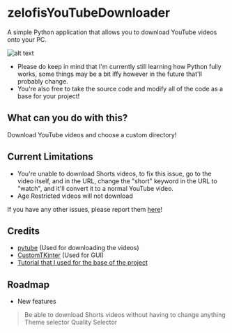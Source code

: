 # zelofisYouTubeDownloader
A simple Python application that allows you to download YouTube videos onto your PC.

![alt text](https://media.discordapp.net/attachments/817524634979008512/1135684812083044605/image.png?width=1193&height=675)

- Please do keep in mind that I'm currently still learning how Python fully works, some things may be a bit iffy however in the future that'll probably change.
- You're also free to take the source code and modify all of the code as a base for your project!

## What can you do with this?
Download YouTube videos and choose a custom directory!

## Current Limitations
- You're unable to download Shorts videos, to fix this issue, go to the video itself, and in the URL, change the "short" keyword in the URL to "watch", and it'll convert it to a normal YouTube video.
- Age Restricted videos will not download

If you have any other issues, please report them [here](https://github.com/zelofi/zelofisYouTubeDownloader/issues)!

## Credits
- [pytube](https://pytube.io/en/latest/) (Used for downloading the videos)
- [CustomTKinter](https://github.com/TomSchimansky/CustomTkinter) (Used for GUI)
- [Tutorial that I used for the base of the project](https://youtu.be/NI9LXzo0UY0)

## Roadmap
- New features
> Be able to download Shorts videos without having to change anything
> Theme selector
> Quality Selector
